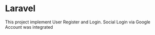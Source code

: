 # Laravel

This project implement User Register and Login.
Social Login via Google Account was integrated
